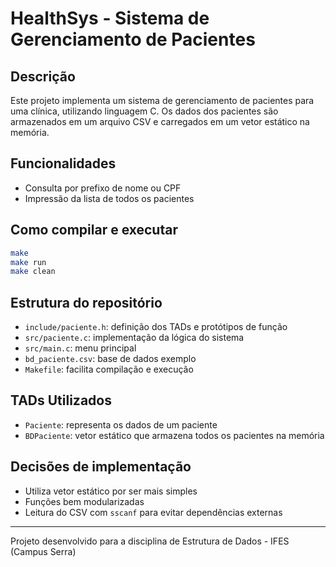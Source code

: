 
# HealthSys - Sistema de Gerenciamento de Pacientes

## Descrição
Este projeto implementa um sistema de gerenciamento de pacientes para uma clínica, utilizando linguagem C. Os dados dos pacientes são armazenados em um arquivo CSV e carregados em um vetor estático na memória.

## Funcionalidades
- Consulta por prefixo de nome ou CPF
- Impressão da lista de todos os pacientes

## Como compilar e executar

```bash
make
make run
make clean
```

## Estrutura do repositório
- `include/paciente.h`: definição dos TADs e protótipos de função
- `src/paciente.c`: implementação da lógica do sistema
- `src/main.c`: menu principal
- `bd_paciente.csv`: base de dados exemplo
- `Makefile`: facilita compilação e execução

## TADs Utilizados
- `Paciente`: representa os dados de um paciente
- `BDPaciente`: vetor estático que armazena todos os pacientes na memória

## Decisões de implementação
- Utiliza vetor estático por ser mais simples
- Funções bem modularizadas
- Leitura do CSV com `sscanf` para evitar dependências externas

---

Projeto desenvolvido para a disciplina de Estrutura de Dados - IFES (Campus Serra)
